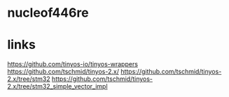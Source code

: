 # nucleof446re


# links 

https://github.com/tinyos-io/tinyos-wrappers
https://github.com/tschmid/tinyos-2.x/
https://github.com/tschmid/tinyos-2.x/tree/stm32
https://github.com/tschmid/tinyos-2.x/tree/stm32_simple_vector_impl


